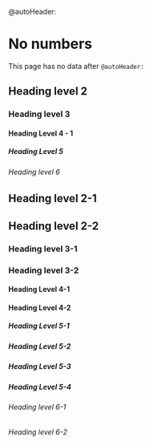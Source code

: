 @autoHeader:

# No numbers

This page has no data after `@autoHeader:`

## Heading level 2

### Heading level 3

#### Heading Level 4 - 1

##### Heading Level 5

###### Heading level 6

## Heading level 2-1

## Heading level 2-2

### Heading level 3-1

### Heading level 3-2

#### Heading Level 4-1

#### Heading Level 4-2

##### Heading Level 5-1

##### Heading Level 5-2

##### Heading Level 5-3

##### Heading Level 5-4

###### Heading level 6-1

###### Heading level 6-2
